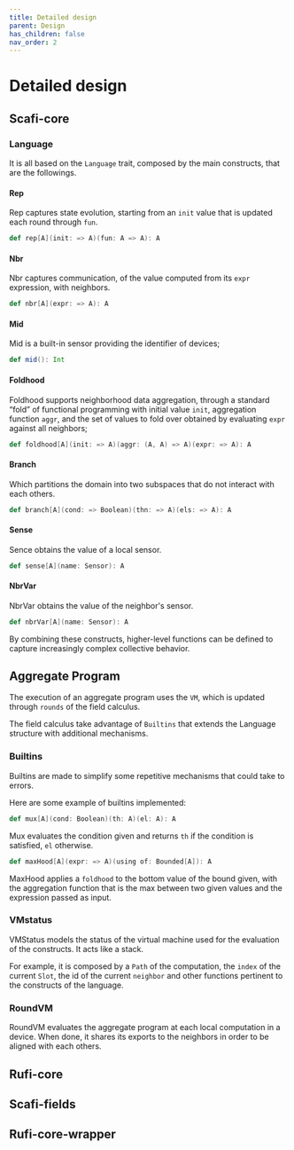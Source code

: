 ```yaml
---
title: Detailed design
parent: Design
has_children: false
nav_order: 2
---
```

# Detailed design

## Scafi-core

### Language

It is all based on the `Language` trait, composed by the main constructs, that are the followings.

#### Rep
Rep captures state evolution, starting from an `init` value that is updated each round through `fun`.
```scala 
def rep[A](init: => A)(fun: A => A): A
``` 

#### Nbr
Nbr captures communication, of the value computed from its `expr` expression, with neighbors.

```scala 
def nbr[A](expr: => A): A
``` 
#### Mid
Mid is a built-in sensor providing the identifier of devices;

```scala
def mid(): Int
```

#### Foldhood 
Foldhood supports neighborhood data aggregation, through a standard “fold” of functional programming with initial value `init`, aggregation function `aggr`, and the set of values to fold over obtained by evaluating `expr` against all neighbors;

```scala
def foldhood[A](init: => A)(aggr: (A, A) => A)(expr: => A): A
```

#### Branch
Which partitions the domain into two subspaces that do not interact with each others.
```scala
def branch[A](cond: => Boolean)(thn: => A)(els: => A): A
```

#### Sense
Sence obtains the value of a local sensor.

```scala
def sense[A](name: Sensor): A
```
#### NbrVar
NbrVar obtains the value of the neighbor's sensor.

```scala
def nbrVar[A](name: Sensor): A
```
By combining these constructs, higher-level functions can be defined to capture increasingly complex collective behavior.

<!--Those constructs are used within the Field Calculus to create and execute an Aggregate Program.-->   

## Aggregate Program
The execution of an aggregate program uses the `VM`, which is updated through `rounds` of the field calculus.

The field calculus take advantage of `Builtins` that extends the Language structure with additional mechanisms. 

### Builtins
Builtins are made to simplify some repetitive mechanisms that could take to errors.

Here are some example of builtins implemented:

```scala
def mux[A](cond: Boolean)(th: A)(el: A): A
```
Mux evaluates the condition given and returns `th` if the condition is satisfied, `el` otherwise.

```scala
def maxHood[A](expr: => A)(using of: Bounded[A]): A
```
MaxHood applies a `foldhood` to the bottom value of the bound given, with the aggregation function that is the max between two given values and the expression passed as input.

### VMstatus
VMStatus models the status of the virtual machine used for the evaluation of the constructs. It acts like a stack.

For example, it is composed by a `Path` of the computation, the `index` of the current `Slot`, the id of the current `neighbor` and other functions pertinent to the constructs of the language. 

### RoundVM
RoundVM evaluates the aggregate program at each local computation in a device. When done, it shares its exports to the neighbors in order to be aligned with each others.

## Rufi-core

## Scafi-fields

## Rufi-core-wrapper